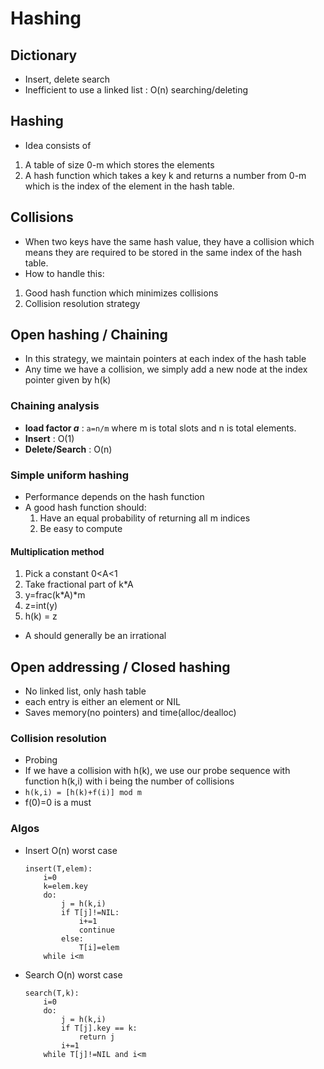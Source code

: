 # Hashing

## Dictionary
- Insert, delete search
- Inefficient to use a linked list : O(n) searching/deleting

## Hashing
- Idea consists of
1. A table of size 0-m which stores the elements
2. A hash function which takes a key k and returns a number from 0-m which is the index of the element in the hash table.

## Collisions
- When two keys have the same hash value, they have a collision which means they are required to be stored in the same index of the hash table.
- How to handle this:
1. Good hash function which minimizes collisions
2. Collision resolution strategy

## Open hashing / Chaining
- In this strategy, we maintain pointers at each index of the hash table
- Any time we have a collision, we simply add a new node at the index pointer given by h(k)

### Chaining analysis
- **load factor *a*** : `a=n/m` where m is total slots and n is total elements.
- **Insert** : O(1)
- **Delete/Search** : O(n)

### Simple uniform hashing
- Performance depends on the hash function
- A good hash function should:
	1. Have an equal probability of returning all m indices
	2. Be easy to compute

#### Multiplication method
1. Pick a constant 0<A<1
2. Take fractional part of k\*A
3. y=frac(k\*A)\*m
4. z=int(y)
5. h(k) = z
- A should generally be an irrational

## Open addressing / Closed hashing
- No linked list, only hash table
- each entry is either an element or NIL
- Saves memory(no pointers) and time(alloc/dealloc)

### Collision resolution
- Probing
- If we have a collision with h(k), we use our probe sequence with function h(k,i) with i being the number of collisions
- `h(k,i) = [h(k)+f(i)] mod m`
- f(0)=0 is a must

### Algos
- Insert O(n) worst case

	```pseudocode
	insert(T,elem):
		i=0
		k=elem.key
		do:
			j = h(k,i)
			if T[j]!=NIL:
				i+=1
				continue
			else:
				T[i]=elem
		while i<m
	```
- Search O(n) worst case
	```pseudocode
	search(T,k):
		i=0
		do:
			j = h(k,i)
			if T[j].key == k:
				return j
			i+=1
		while T[j]!=NIL and i<m
	```

